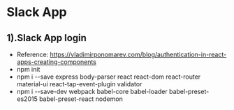 # Slack App
## 1).Slack App login

- Reference: https://vladimirponomarev.com/blog/authentication-in-react-apps-creating-components
- npm init
- npm i --save express body-parser react react-dom react-router material-ui react-tap-event-plugin validator
- npm i --save-dev webpack babel-core babel-loader babel-preset-es2015 babel-preset-react nodemon